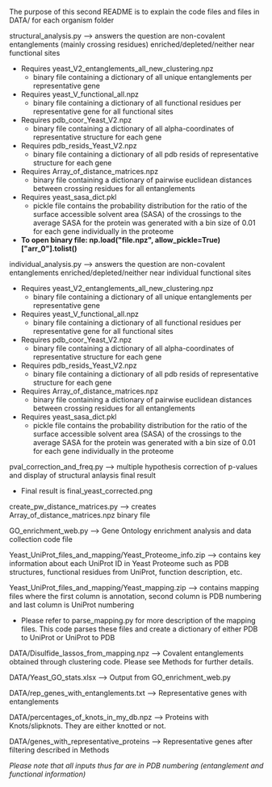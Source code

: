 
The purpose of this second README is to explain the code files and files in DATA/ for each organism folder

structural_analysis.py --> answers the question are non-covalent entanglements (mainly crossing residues) enriched/depleted/neither near functional sites

- Requires yeast_V2_entanglements_all_new_clustering.npz 
  - binary file containing a dictionary of all unique entanglements per representative gene 
- Requires yeast_V_functional_all.npz
  - binary file containing a dictionary of all functional residues per representative gene for all functional sites
- Requires pdb_coor_Yeast_V2.npz
  - binary file containing a dictionary of all alpha-coordinates of representative structure for each gene 
- Requires pdb_resids_Yeast_V2.npz
  - binary file containing a dictionary of all pdb resids of representative structure for each gene
- Requires Array_of_distance_matrices.npz
  - binary file containing a dictionary of pairwise euclidean distances between crossing residues for all entanglements
- Requires yeast_sasa_dict.pkl
  - pickle file contains the probability distribution for the ratio of the surface accessible solvent area (SASA) of the crossings to the average SASA for the protein was generated with a bin size of 0.01 for each gene individually in the proteome
- **To open binary file: np.load("file.npz", allow_pickle=True)["arr_0"].tolist()**

individual_analysis.py --> answers the question are non-covalent entanglements enriched/depleted/neither near individual functional sites

- Requires yeast_V2_entanglements_all_new_clustering.npz 
  - binary file containing a dictionary of all unique entanglements per representative gene 
- Requires yeast_V_functional_all.npz
  - binary file containing a dictionary of all functional residues per representative gene for all functional sites
- Requires pdb_coor_Yeast_V2.npz
  - binary file containing a dictionary of all alpha-coordinates of representative structure for each gene 
- Requires pdb_resids_Yeast_V2.npz
  - binary file containing a dictionary of all pdb resids of representative structure for each gene
- Requires Array_of_distance_matrices.npz
  - binary file containing a dictionary of pairwise euclidean distances between crossing residues for all entanglements
- Requires yeast_sasa_dict.pkl
  - pickle file contains the probability distribution for the ratio of the surface accessible solvent area (SASA) of the crossings to the average SASA for the protein was generated with a bin size of 0.01 for each gene individually in the proteome

pval_correction_and_freq.py --> multiple hypothesis correction of p-values and display of structural anlaysis final result
  - Final result is final_yeast_corrected.png

create_pw_distance_matrices.py --> creates Array_of_distance_matrices.npz binary file

GO_enrichment_web.py --> Gene Ontology enrichment analysis and data collection code file

Yeast_UniProt_files_and_mapping/Yeast_Proteome_info.zip --> contains key information about each UniProt ID in Yeast Proteome such as PDB structures, functional residues from UniProt, function description, etc. 

Yeast_UniProt_files_and_mapping/Yeast_mapping.zip --> contains mapping files where the first column is annotation, second column is PDB numbering and last column is UniProt numbering
  - Please refer to parse_mapping.py for more description of the mapping files. This code parses these files and create a dictionary of either PDB to UniProt or UniProt to PDB

DATA/Disulfide_lassos_from_mapping.npz --> Covalent entanglements obtained through clustering code. Please see Methods for further details. 

DATA/Yeast_GO_stats.xlsx --> Output from GO_enrichment_web.py

DATA/rep_genes_with_entanglements.txt --> Representative genes with entanglements

DATA/percentages_of_knots_in_my_db.npz --> Proteins with Knots/slipknots. They are either knotted or not. 

DATA/genes_with_representative_proteins --> Representative genes after filtering described in Methods

*Please note that all inputs thus far are in PDB numbering (entanglement and functional information)*